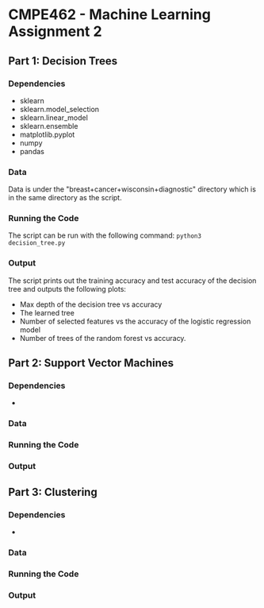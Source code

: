 # CMPE462 - Machine Learning Assignment 2
## Part 1: Decision Trees
### Dependencies
- sklearn
- sklearn.model_selection
- sklearn.linear_model
- sklearn.ensemble
- matplotlib.pyplot
- numpy
- pandas
### Data
Data is under the "breast+cancer+wisconsin+diagnostic" directory which is in the same directory as the script.
### Running the Code
The script can be run with the following command:
```python3 decision_tree.py```
### Output
The script prints out the training accuracy and test accuracy of the decision tree and outputs the following plots:
- Max depth of the decision tree vs accuracy
- The learned tree
- Number of selected features vs the accuracy of the logistic regression model
- Number of trees of the random forest vs accuracy.


## Part 2: Support Vector Machines
### Dependencies
- 
### Data
### Running the Code

### Output


## Part 3: Clustering
### Dependencies
- 
### Data
### Running the Code
### Output
